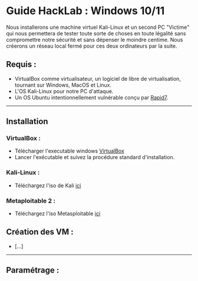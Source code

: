 # Guide HackLab : Windows 10/11

Nous installerons une machine virtuel Kali-Linux et un second PC "Victime" qui nous permettera de tester toute sorte de choses en toute légalité sans compromettre notre sécurité et sans dépenser le moindre centime.
Nous créerons un réseau local fermé pour ces deux ordinateurs par la suite.
## Requis :
- VirtualBox comme virtualisateur, un logiciel de libre de virtualisation, tournant sur Windows, MacOS et Linux.
- L'OS Kali-Linux pour notre PC d'attaque. 
- Un OS Ubuntu intentionnellement vulnérable conçu par [Rapid7](https://www.rapid7.com/).
__________________________
## Installation
### VirtualBox :
- Télécharger l'executable windows [VirtualBox](https://www.virtualbox.org/wiki/Downloads) 
- Lancer l'exécutable et suivez la procédure standard d'installation.
### Kali-Linux :
- Téléchargez l'iso de Kali [ici](https://cdimage.kali.org/kali-2024.1/kali-linux-2024.1-virtualbox-amd64.7z)
### Metaploitable 2 :
- Téléchargez l'iso Metasploitable [ici](https://sourceforge.net/projects/metasploitable/)

## Création des VM :
- [...]
__________________________________
## Paramétrage :
